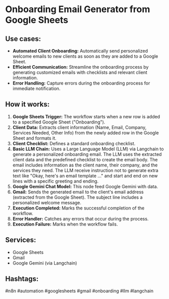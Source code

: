 # Onboarding Email Generator from Google Sheets

## Use cases:

- **Automated Client Onboarding:** Automatically send personalized welcome emails to new clients as soon as they are added to a Google Sheet.
- **Efficient Communication:** Streamline the onboarding process by generating customized emails with checklists and relevant client information.
- **Error Handling:** Capture errors during the onboarding process for immediate notification.

## How it works:

1.  **Google Sheets Trigger:** The workflow starts when a new row is added to a specified Google Sheet ("Onboarding").
2.  **Client Data:** Extracts client information (Name, Email, Company, Services Needed, Other Info) from the newly added row in the Google Sheet and formats it.
3.  **Client Checklist:** Defines a standard onboarding checklist.
4.  **Basic LLM Chain:** Uses a Large Language Model (LLM) via Langchain to generate a personalized onboarding email. The LLM uses the extracted client data and the predefined checklist to create the email body. The email includes information as the client name, their company, and the services they need. The LLM receive instruction not to generate extra text like "Okay, here's an email template ..." and start and end on new lines with a specific greeting and ending.
5.  **Google Gemini Chat Model:** This node feed Google Gemini with data.
6.  **Gmail:** Sends the generated email to the client's email address (extracted from the Google Sheet). The subject line includes a personalized welcome message.
7.  **Execution Completed:** Marks the successful completion of the workflow.
8.  **Error Handler:** Catches any errors that occur during the process.
9.  **Execution Failure:** Marks when the workflow fails.

## Services:

-   Google Sheets
-   Gmail
-   Google Gemini (via Langchain)

## Hashtags:

#n8n #automation #googlesheets #gmail #onboarding #llm #langchain
